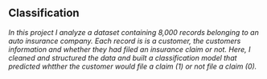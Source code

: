 ## Classification

<i>In this project I analyze a dataset containing 8,000 records belonging to an auto insurance company. Each record is is a customer, the customers information and whether they had filed an insurance claim or not. Here, I cleaned and structured the data and built a classification model that predicted whtther the customer would file a claim (1) or not file a claim (0).</i>
